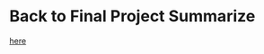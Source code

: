 # Back to Final Project Summarize
[here](/Final_Project_Summarize.md)


<div data-shorthand-embed="demos.shorthandstories.com/embedexample/" data-shorthand-embed-bucket="https://carnegiemellon.shorthandstories.com/lingxil/index.html"></div>
